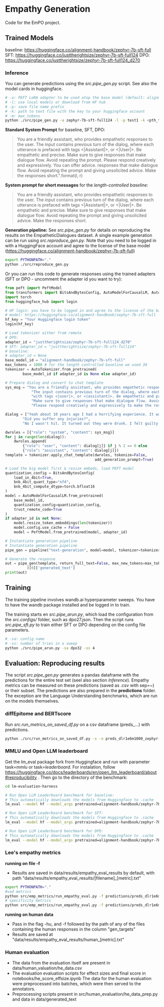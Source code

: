 # Empathy Generation
Code for the EmPO project. 

## Trained Models
baseline:
https://huggingface.co/alignment-handbook/zephyr-7b-sft-full
SFT:
https://huggingface.co/justtherightsize/zephyr-7b-sft-full124
DPO:
https://huggingface.co/justtherightsize/zephyr-7b-sft-full124_d270

### Inference
You can generate predictions using the *src.pipe_gen.py* script. See also the model cards in huggingface.
```bash
# -a: PEFT LoRA adapter to be used atop the base model (default: alignment-handbook/zephyr-7b-sft-full)
# -l: use local models or download from HF hub
# -p: save file name prefix
# -k: path to text file with the key to your huggingface account
# -m: max_tokens 
python ./src/pipe_gen.py -a zephyr-7b-sft-full124 -l -p test1 -k <pth_to_key> -m 1000
```

**Standard System Prompt** for baseline, SFT, DPO:
> You are a friendly assistant, who provides empathetic responses to the user. The input contains previous turn of the dialog, where each utterance is prefaced with tags <|Assistant|>, or <|User|>. Be empathetic and precise. Make sure to give responses that make dialogue flow. Avoid repeating the prompt. Please respond creatively and expressively. You can offer advice. responses that make dialogue flow. Avoid repeating the prompt and giving unsolicited advice. Make the responses short.".format(l, r)


**System prompt for short messages** for the *length-controlled baseline*:
> You are a friendly assistant, who provides empathetic responses to the user. The input contains previous turn of the dialog, where each utterance is prefaced with tags <|Assistant|>, or <|User|>. Be empathetic and precise. Make sure to give responses that make dialogue flow. Avoid repeating the prompt and giving unsolicited advice. Make the responses short.

**Generation pipeline:**
See *src.pipe_gen.py* for details on reproducing the results on the EmpatheticDialogues dataset. A single example generation can be run using *src.reproduce_gen.py*. Note that you need to be logged in with a HuggingFace account and agree to the license of the base model (https://huggingface.co/alignment-handbook/zephyr-7b-sft-full)
```bash
export PYTHONPATH="."
python ./src/reproduce_gen.py
```
Or you can run this code to generate responses using the trained adapters (SFT or DPO - uncomment the adapter id you want to try):
```python
from peft import PeftModel
from transformers import BitsAndBytesConfig, AutoModelForCausalLM, AutoTokenizer, pipeline
import torch
from huggingface_hub import login

# HF login: you have to be logged in and agree to the license of the base
# model: https://huggingface.co/alignment-handbook/zephyr-7b-sft-full
hf_key = "Your Huggingface login token"
login(hf_key)

# Load tokenizer either from remote
# DPO:
adapter_id = "justtherightsize/zephyr-7b-sft-full124_d270"
# SFT: adapter_id = "justtherightsize/zephyr-7b-sft-full124" 
# baseline:
# adapter_id = None
base_model_id = "alignment-handbook/zephyr-7b-sft-full"
max_tokens = 1000 # for the length controlled baseline we used 30
tokenizer = AutoTokenizer.from_pretrained(
        base_model_id if adapter_id is None else adapter_id)

# Prepare dialog and convert to chat template
sys_msg = "You are a friendly assistant, who provides empathetic responses to the user. " \
            "The input contains previous turn of the dialog, where each utterance is prefaced " \
            "with tags <|user|>, or <|assistant|>. Be empathetic and precise. " \
            "Make sure to give responses that make dialogue flow. Avoid repeating the prompt. " \
            "Please respond creatively and expressively to make the responses longer. You can offer advice."

dialog = ["Yeah about 10 years ago I had a horrifying experience. It was 100% their fault but they hit the water barrels and survived. They had no injuries but they almost ran me off the road.", 
        "Did you suffer any injuries?", 
        "No I wasn't hit. It turned out they were drunk. I felt guilty but realized it was his fault."]

dwroles = [{"role": "system", "content": sys_msg}]
for j in range(len(dialog)):
    dwroles.append(
        {"role": "user", "content": dialog[j]} if j % 2 == 0 else
        {"role": "assistant", "content": dialog[j]})
template = tokenizer.apply_chat_template(dwroles, tokenize=False,
                                         add_generation_prompt=True)

# Load the big model first & resize embeds, load PEFT model
quantization_config = BitsAndBytesConfig(
    load_in_4bit=True,
    bnb_4bit_quant_type="nf4",
    bnb_4bit_compute_dtype=torch.bfloat16
)
model = AutoModelForCausalLM.from_pretrained(
    base_model_id,
    quantization_config=quantization_config,
    trust_remote_code=True
)
if adapter_id is not None:
    model.resize_token_embeddings(len(tokenizer))
    model.config.use_cache = False
    model = PeftModel.from_pretrained(model, adapter_id)

# Instantiate generation pipeline
# Instantiate generation pipeline
pipe_gen = pipeline("text-generation", model=model, tokenizer=tokenizer)

# Generate the response
out = pipe_gen(template, return_full_text=False, max_new_tokens=max_tokens
          )[0]['generated_text']
print(out)
```

## Training
The training pipeline involves wandb.ai hyperparameter sweeps. You have to have the wandb package installed and be logged in to train. 

The training starts en *src.pipe_arun.py*, which load the configuration from the *src.configs/* folder, such as dpo27.json. Then the script runs *src.pipe_sft.py* to train either SFT or DPO depending on the config file parameters.
```bash
# -sa: config name
# -ss: number of tries in a sweep 
python ./src/pipe_arun.py -sa dpo32 -ss 4
```

## Evaluation: Reproducing results
The script *src.pipe_gen.py* generates a pandas dataframe with the predictions for the entire test set (seel also section *Inference*). Empathy metrics can be measured on these predictions (saved as .csv with sep=*~*) or their subset. The predictions are also prepared in the **predictions** folder. The exception are the Language Understanding benchmarks, which are run on the models themselves.

### diffEpitome and BERTscore
Run *src.run_metrics_on_saved_df.py* on a csv dataframe (preds_...) with predictions.
```bash
python ./src/run_metrics_on_saved_df.py -s -n preds_dlr1e6m1000_zephyr-7b-sft-full124_d270.txt -m bertscore epitome
```

### MMLU and Open LLM leaderboard
Get the lm_eval package fork from Huggingface and run with parameter task=*mmlu* or task=*leaderboard*. For instalation, follow https://huggingface.co/docs/leaderboards/en/open_llm_leaderboard/about#reproducibility . Then go to the directory of the benchmark:
```bash
cd lm-evaluation-harness
```
```bash
# Run Open LLM Leaderboard benchmark for baseline:
# This automatically downloads the models from Huggingface to .cache  
lm_eval --model hf --model_args pretrained=alignment-handbook/zephyr-7b-sft-full,dtype=bfloat16,use_flash_attention_2=True,trust_remote_code=True --tasks=leaderboard --batch_size=auto --num_fewshot 5 --output_path=leader_zephyr-7b-sft.txt
```
```bash
# Run Open LLM Leaderboard benchmark for SFT:
# This automatically downloads the models from Huggingface to .cache  
lm_eval --model hf --model_args pretrained=alignment-handbook/zephyr-7b-sft-full,dtype=bfloat16,use_flash_attention_2=True,trust_remote_code=True,peft=justtherightsize/zephyr-7b-sft-full124,tokenizer=justtherightsize/zephyr-7b-sft-full124 --tasks=leaderboard --batch_size=auto --num_fewshot 5 --output_path=leader_zephyr-7b-sft-full124.txt
```
```bash
# Run Open LLM Leaderboard benchmark for DPO:
# This automatically downloads the models from Huggingface to .cache  
lm_eval --model hf --model_args pretrained=alignment-handbook/zephyr-7b-sft-full,dtype=bfloat16,use_flash_attention_2=True,trust_remote_code=True,peft=justtherightsize/zephyr-7b-sft-full124_d270,tokenizer=justtherightsize/zephyr-7b-sft-full124_d270 --tasks=leaderboard --batch_size=auto ---num_fewshot 5 -output_path=leader_zephyr-7b-sft-full124_d270.txt
```

### Lee's empathy metrics
**running on file -f**
- Results are saved in data/results/empathy_eval_results by default, with path "data/results/empathy_eval_results/[filename]_[metric].txt"
```bash
export PYTHONPATH="."
#vad metrics
python src/emp_metrics/run_empathy_eval.py -f predictions/preds_dlr1e6m1000_zephyr-7b-sft-full124_d270_epi.txt -m vad 
# specificity metrics
python src/emp_metrics/run_empathy_eval.py -f predictions/preds_dlr1e6m1000_zephyr-7b-sft-full124_d270_epi.txt-m nidf
```

**running on human data**
* Pass in the flag -hu, and -f followed by the path of any of the files containing the human responses in the column "gen_targets"
* Results are saved at "data/results/empathy_eval_results/human_[metric].txt"

### Human evaluation
* The data from the evaluation itself are present in data/human\_valuation/he\_data.csv
* The evaluation evaluation scripts for effect sizes and final score in
notebooks/he\_score\_effsize.ipynb
The data for the human evaluation were preprocessed into batches, which were then served to the
annotators.
* Preprocessing scripts present in src/human\_evaluation/he\_data\_prep.py and data in
data/generated\_text

